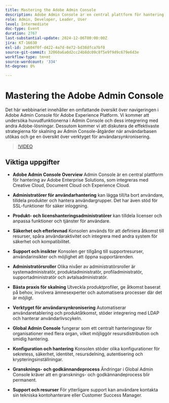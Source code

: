 ```yaml
---
title: Mastering the Adobe Admin Console
description: Adobe Admin Console är en central plattform för hantering av Adobe Enterprise Solutions, med funktioner för användar- och produkthantering, säkerhet och regelefterlevnad, supportresurser samt skalbara rutiner för företag.
role: Admin, Developer, Leader, User
level: Intermediate
doc-type: Event
duration: 2767
last-substantial-update: 2024-12-06T00:00:00Z
jira: KT-16630
exl-id: 2a604f0f-d422-4a7d-8e72-bd38dfca7bf0
source-git-commit: 32060a6a0d2cc24b8dc09c8f5e9f9d9c679e6d3e
workflow-type: tm+mt
source-wordcount: '334'
ht-degree: 0%

---
```


# Mastering the Adobe Admin Console

Det här webbinariet innehåller en omfattande översikt över navigeringen i Adobe Admin Console för Adobe Experience Platform. Vi kommer att undersöka huvudfunktionerna i Admin Console och dess integrering med andra Adobe-lösningar. Dessutom kommer vi att diskutera de effektivaste strategierna för skalning av Admin Console-åtgärder när användarbasen utökas och ge en översikt över verktyget för användarsynkronisering.

>[!VIDEO](https://video.tv.adobe.com/v/3440937/?learn=on&enablevpops)

## Viktiga uppgifter

* **Adobe Admin Console Overview** Admin Console är en central plattform för hantering av Adobe Enterprise Solutions, som integreras med Creative Cloud, Document Cloud och Experience Cloud.

* **Administratörer för användarhantering** kan lägga till/ta bort användare, tilldela produkter och hantera användargrupper. Det har även stöd för SSL-funktioner för säker inloggning.

* **Produkt- och licenshanteringsadministratörer** kan tilldela licenser och anpassa funktioner och tjänster för användare.

* **Säkerhet och efterlevnad** Konsolen används för att definiera åtkomst till resurser, spåra användaraktivitet och integrera med andra system för säkerhet och kompatibilitet.

* **Support och insikter** Konsolen ger tillgång till supportresurser, användarinsikter och möjlighet att öppna supportärenden.

* **Administratörsroller** Olika nivåer av administratörsroller är systemadministratör, produktadministratör, profiladministratör, supportadministratör och avtalsadministratör.

* **Bästa praxis för skalning** Utveckla produktprofiler, ge åtkomst baserat på behov, involvera ämnesexperter och automatisera processer där det är möjligt.

* **Verktyget för användarsynkronisering** Automatiserar användaretablering och produktåtkomst, stöder integrering med LDAP och hanterar användarlivscykeln.

* **Global Admin Console** fungerar som ett centralt hanteringsnav för organisationer med flera organ, vilket möjliggör resursdistribution och smidig hantering.

* **Konfiguration och hantering** Konsolen stöder olika konfigurationer för sekretess, säkerhet, identitet, resursdelning, autentisering och krypteringsinställningar.

* **Gransknings- och godkännandeprocess** Ändringar i Global Admin Console kräver att en gransknings- och godkännandeprocess blir permanent.

* **Support och resurser** För ytterligare support kan användare kontakta sin tekniska kontohanterare eller Customer Success Manager.
